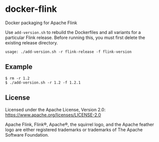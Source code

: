 docker-flink
============

Docker packaging for Apache Flink

Use `add-version.sh` to rebuild the Dockerfiles and all variants for a
particular Flink release. Before running this, you must first delete
the existing release directory.

    usage: ./add-version.sh -r flink-release -f flink-version

Example
-------

    $ rm -r 1.2
    $ ./add-version.sh -r 1.2 -f 1.2.1

License
-------

Licensed under the Apache License, Version 2.0: https://www.apache.org/licenses/LICENSE-2.0

Apache Flink, Flink®, Apache®, the squirrel logo, and the Apache feather logo are either registered trademarks or trademarks of The Apache Software Foundation.
